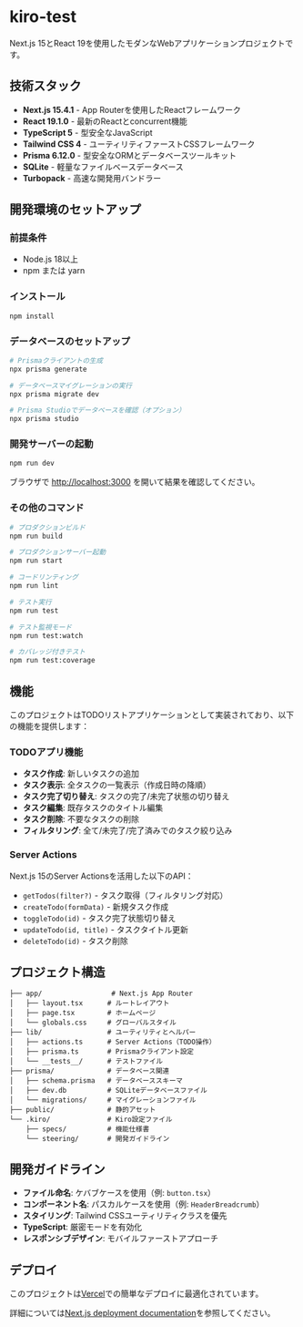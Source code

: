 # kiro-test

Next.js 15とReact 19を使用したモダンなWebアプリケーションプロジェクトです。

## 技術スタック

- **Next.js 15.4.1** - App Routerを使用したReactフレームワーク
- **React 19.1.0** - 最新のReactとconcurrent機能
- **TypeScript 5** - 型安全なJavaScript
- **Tailwind CSS 4** - ユーティリティファーストCSSフレームワーク
- **Prisma 6.12.0** - 型安全なORMとデータベースツールキット
- **SQLite** - 軽量なファイルベースデータベース
- **Turbopack** - 高速な開発用バンドラー

## 開発環境のセットアップ

### 前提条件
- Node.js 18以上
- npm または yarn

### インストール

```bash
npm install
```

### データベースのセットアップ

```bash
# Prismaクライアントの生成
npx prisma generate

# データベースマイグレーションの実行
npx prisma migrate dev

# Prisma Studioでデータベースを確認（オプション）
npx prisma studio
```

### 開発サーバーの起動

```bash
npm run dev
```

ブラウザで [http://localhost:3000](http://localhost:3000) を開いて結果を確認してください。

### その他のコマンド

```bash
# プロダクションビルド
npm run build

# プロダクションサーバー起動
npm run start

# コードリンティング
npm run lint

# テスト実行
npm run test

# テスト監視モード
npm run test:watch

# カバレッジ付きテスト
npm run test:coverage
```

## 機能

このプロジェクトはTODOリストアプリケーションとして実装されており、以下の機能を提供します：

### TODOアプリ機能
- **タスク作成**: 新しいタスクの追加
- **タスク表示**: 全タスクの一覧表示（作成日時の降順）
- **タスク完了切り替え**: タスクの完了/未完了状態の切り替え
- **タスク編集**: 既存タスクのタイトル編集
- **タスク削除**: 不要なタスクの削除
- **フィルタリング**: 全て/未完了/完了済みでのタスク絞り込み

### Server Actions
Next.js 15のServer Actionsを活用した以下のAPI：

- `getTodos(filter?)` - タスク取得（フィルタリング対応）
- `createTodo(formData)` - 新規タスク作成
- `toggleTodo(id)` - タスク完了状態切り替え
- `updateTodo(id, title)` - タスクタイトル更新
- `deleteTodo(id)` - タスク削除

## プロジェクト構造

```
├── app/                 # Next.js App Router
│   ├── layout.tsx      # ルートレイアウト
│   ├── page.tsx        # ホームページ
│   └── globals.css     # グローバルスタイル
├── lib/                # ユーティリティとヘルパー
│   ├── actions.ts      # Server Actions（TODO操作）
│   ├── prisma.ts       # Prismaクライアント設定
│   └── __tests__/      # テストファイル
├── prisma/             # データベース関連
│   ├── schema.prisma   # データベーススキーマ
│   ├── dev.db          # SQLiteデータベースファイル
│   └── migrations/     # マイグレーションファイル
├── public/             # 静的アセット
└── .kiro/              # Kiro設定ファイル
    ├── specs/          # 機能仕様書
    └── steering/       # 開発ガイドライン
```

## 開発ガイドライン

- **ファイル命名**: ケバブケースを使用（例: `button.tsx`）
- **コンポーネント名**: パスカルケースを使用（例: `HeaderBreadcrumb`）
- **スタイリング**: Tailwind CSSユーティリティクラスを優先
- **TypeScript**: 厳密モードを有効化
- **レスポンシブデザイン**: モバイルファーストアプローチ

## デプロイ

このプロジェクトは[Vercel](https://vercel.com/)での簡単なデプロイに最適化されています。

詳細については[Next.js deployment documentation](https://nextjs.org/docs/app/building-your-application/deploying)を参照してください。
